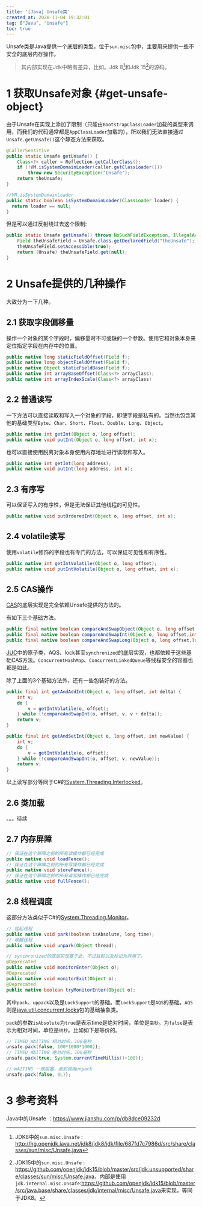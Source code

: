 ```yaml
---
title: '[Java] Unsafe类'
created_at: 2020-11-04 19:32:01
tag: ["Java", "Unsafe"]
toc: true
---
```


Unsafe类是Java提供一个底层的类型，位于`sun.misc`包中，主要用来提供一些不安全的底层内存操作。

>其内部实现在Jdk中略有差异，比如。Jdk 8[^unsafe-jdk8]和Jdk 15[^unsafe-jdk15]的源码。

# 1 获取Unsafe对象 {#get-unsafe-object}

由于Unsafe在实现上添加了限制（只能由`BootstrapClassLoader`加载的类型来调用，而我们的代码通常都是`AppClassLoader`加载的），所以我们无法直接通过`Unsafe.getUnsafe()`这个静态方法来获取。

```java
@CallerSensitive
public static Unsafe getUnsafe() {
    Class<?> caller = Reflection.getCallerClass();
    if (!VM.isSystemDomainLoader(caller.getClassLoader()))
        throw new SecurityException("Unsafe");
    return theUnsafe;
}

//VM.isSystemDomainLoader
public static boolean isSystemDomainLoader(ClassLoader loader) {
  return loader == null;
}
```

但是可以通过反射绕过去这个限制:

```java
public static Unsafe getUnsafe() throws NoSuchFieldException, IllegalAccessException {
    Field theUnsafeField = Unsafe.class.getDeclaredField("theUnsafe");
    theUnsafeField.setAccessible(true);
    return (Unsafe) theUnsafeField.get(null);
}
```

# 2 Unsafe提供的几种操作

大致分为一下几种。

## 2.1 获取字段偏移量

操作一个对象的某个字段时，偏移量时不可或缺的一个参数。使用它和对象本身来定位指定字段在内存中的位置。

```java
public native long staticFieldOffset(Field f);
public native long objectFieldOffset(Field f);
public native Object staticFieldBase(Field f);
public native int arrayBaseOffset(Class<?> arrayClass);
public native int arrayIndexScale(Class<?> arrayClass)
```

## 2.2 普通读写

一下方法可以直接读取和写入一个对象的字段，即使字段是私有的。当然也包含其他的基础类型`Byte`、`Char`、`Short`、`Float`、`Double`、`Long`、`Object`。

```java
public native int getInt(Object o, long offset);
public native void putInt(Object o, long offset, int x);
```

也可以直接使用脱离对象本身使用内存地址进行读取和写入。

```java
public native int getInt(long address);
public native void putInt(long address, int x);
```

## 2.3 有序写

可以保证写入的有序性，但是无法保证其他线程的可见性。
```java
public native void putOrderedInt(Object o, long offset, int x);
```

## 2.4 volatile读写

使用`volatile`修饰的字段也有专门的方法，可以保证可见性和有序性。

```java
public native int getIntVolatile(Object o, long offset);
public native void putIntVolatile(Object o, long offset, int x);
```

## 2.5 CAS操作

[CAS](../juc/cas.md)的底层实现是完全依赖Unsafe提供的方法的。

有如下三个基础方法。
```java
public final native boolean compareAndSwapObject(Object o, long offset,Object expected, Object x);
public final native boolean compareAndSwapInt(Object o, long offset,int expected,int x);
public final native boolean compareAndSwapLong(Object o, long offset,long expected,long x);
```

[JUC](../juc/)中的原子类，AQS、lock甚至`synchronized`的底层实现，也都依赖于这些基础CAS方法。`ConcurrentHashMap`、`ConcurrentLinkedQueue`等线程安全的容器也都是如此。

除了上面的3个基础方法外，还有一些包装好的方法。

```java
public final int getAndAddInt(Object o, long offset, int delta) {
    int v;
    do {
        v = getIntVolatile(o, offset);
    } while (!compareAndSwapInt(o, offset, v, v + delta));
    return v;
}

public final int getAndSetInt(Object o, long offset, int newValue) {
    int v;
    do {
        v = getIntVolatile(o, offset);
    } while (!compareAndSwapInt(o, offset, v, newValue));
    return v;
}
```

以上读写部分等同于C#的[System.Threading.Interlocked](https://docs.microsoft.com/en-us/dotnet/api/system.threading.interlocked)。

## 2.6 类加载

。。。待续

## 2.7 内存屏障

```java
// 保证在这个屏障之前的所有读操作都已经完成
public native void loadFence();
// 保证在这个屏障之前的所有写操作都已经完成
public native void storeFence();
// 保证在这个屏障之前的所有读写操作都已经完成
public native void fullFence();
```

## 2.8 线程调度

这部分方法类似于C#的[System.Threading.Monitor](https://docs.microsoft.com/en-us/dotnet/api/system.threading.monitor)。

```java
// 挂起线程
public native void park(boolean isAbsolute, long time);
// 唤醒线程
public native void unpark(Object thread);

// synchronized的底层实现基于此，不过目前以及标记为弃用了。
@Deprecated
public native void monitorEnter(Object o);
@Deprecated
public native void monitorExit(Object o);
@Deprecated
public native boolean tryMonitorEnter(Object o);
```

其中`pack`、`uppack`以及是`LockSupport`的基础。而`LockSupport`是`AQS`的基础。`AQS`则是[java.util.concurrent.locks](https://docs.oracle.com/javase/8/docs/api/java/util/concurrent/locks/package-summary.html)包的基础抽象类。

`pack`的参数`isAbsolute`为`true`是表示time是绝对时间，单位是`毫秒`。为`false`是表示为相对时间，单位是`纳秒`。比如如下是等价的。

```java
// TIMED_WAITING 相对时间，100毫秒
unsafe.pack(false, 100*1000*1000));
// TIMED_WAITING 绝对时间，100毫秒
unsafe.pack(true, System.currentTimeMillis()+100));

// WAITING 一致阻塞，直到调用unpack
unsafe.pack(false, 0L));
```


# 3 参考资料

Java中的Unsafe ：<https://www.jianshu.com/p/db8dce09232d>

[^unsafe-jdk8]: JDK8中的`sun.misc.Unsafe` : <http://hg.openjdk.java.net/jdk8/jdk8/jdk/file/687fd7c7986d/src/share/classes/sun/misc/Unsafe.java>

[^unsafe-jdk15]: JDK15中的`sun.misc.Unsafe` : <https://github.com/openjdk/jdk15/blob/master/src/jdk.unsupported/share/classes/sun/misc/Unsafe.java>，内部是使用`jdk.internal.misc.Unsafe`:<https://github.com/openjdk/jdk15/blob/master/src/java.base/share/classes/jdk/internal/misc/Unsafe.java>来实现，等同于JDK8。

[^unsafe-cpp]: unsafe.cpp : <https://github.com/openjdk/jdk15/blob/master/src/hotspot/share/prims/unsafe.cpp>